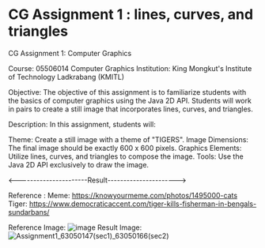 # CG Assignment 1 : lines, curves, and triangles
CG Assignment 1: Computer Graphics

Course: 05506014 Computer Graphics
Institution: King Mongkut's Institute of Technology Ladkrabang (KMITL)

Objective:
The objective of this assignment is to familiarize students with the basics of computer graphics using the Java 2D API. Students will work in pairs to create a still image that incorporates lines, curves, and triangles.

Description:
In this assignment, students will:

Theme: Create a still image with a theme of "TIGERS".
Image Dimensions: The final image should be exactly 600 x 600 pixels.
Graphics Elements: Utilize lines, curves, and triangles to compose the image.
Tools: Use the Java 2D API exclusively to draw the image.

<----------------------Result---------------------->

Reference :
Meme: https://knowyourmeme.com/photos/1495000-cats
Tiger: https://www.democraticaccent.com/tiger-kills-fisherman-in-bengals-sundarbans/

Reference Image:
![image](https://github.com/Buye4h/cg-assignment1/assets/73097117/aade6e21-79da-4366-a211-e23b78423d4a)
Result Image:
![Assignment1_63050147(sec1)_63050166(sec2)](https://github.com/Buye4h/cg-assignment1/assets/73097117/8acd490a-6e15-4d85-a176-60e71da29d08)
